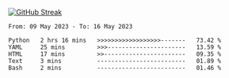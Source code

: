 [![GitHub Streak](https://streak-stats.demolab.com?user=renren-017&theme=sea&hide_border=true&background=DD272700)](https://git.io/streak-stats)

<!--START_SECTION:waka-->

```text
From: 09 May 2023 - To: 16 May 2023

Python   2 hrs 16 mins   >>>>>>>>>>>>>>>>>>-------   73.42 %
YAML     25 mins         >>>----------------------   13.59 %
HTML     17 mins         >>-----------------------   09.35 %
Text     3 mins          -------------------------   01.89 %
Bash     2 mins          -------------------------   01.46 %
```

<!--END_SECTION:waka-->
